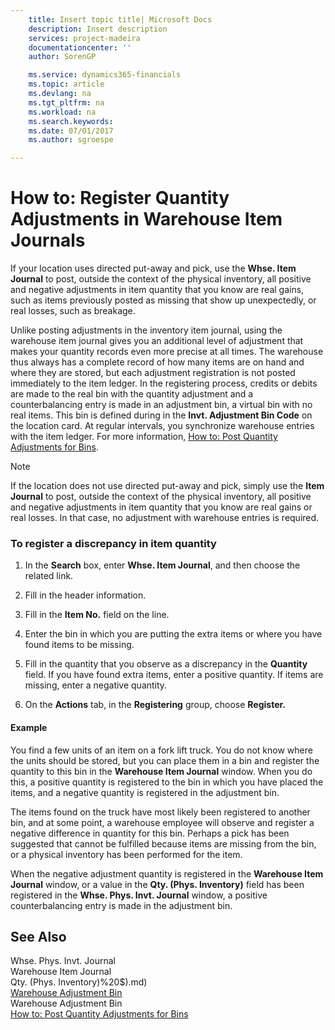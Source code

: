 ```yaml
---
    title: Insert topic title| Microsoft Docs
    description: Insert description
    services: project-madeira
    documentationcenter: ''
    author: SorenGP

    ms.service: dynamics365-financials
    ms.topic: article
    ms.devlang: na
    ms.tgt_pltfrm: na
    ms.workload: na
    ms.search.keywords:
    ms.date: 07/01/2017
    ms.author: sgroespe

---
```

# How to: Register Quantity Adjustments in Warehouse Item Journals
If your location uses directed put-away and pick, use the **Whse. Item Journal** to post, outside the context of the physical inventory, all positive and negative adjustments in item quantity that you know are real gains, such as items previously posted as missing that show up unexpectedly, or real losses, such as breakage.  
  
 Unlike posting adjustments in the inventory item journal, using the warehouse item journal gives you an additional level of adjustment that makes your quantity records even more precise at all times. The warehouse thus always has a complete record of how many items are on hand and where they are stored, but each adjustment registration is not posted immediately to the item ledger. In the registering process, credits or debits are made to the real bin with the quantity adjustment and a counterbalancing entry is made in an adjustment bin, a virtual bin with no real items. This bin is defined during in the **Invt. Adjustment Bin Code** on the location card. At regular intervals, you synchronize warehouse entries with the item ledger. For more information, [How to: Post Quantity Adjustments for Bins](../how-to-post-quantity-adjustments-for-bins.md).  
  
> [!NOTE]  
>  If the location does not use directed put-away and pick, simply use the **Item Journal** to post, outside the context of the physical inventory, all positive and negative adjustments in item quantity that you know are real gains or real losses. In that case, no adjustment with warehouse entries is required.  
  
### To register a discrepancy in item quantity  
  
1.  In the **Search** box, enter **Whse. Item Journal**, and then choose the related link.  
  
2.  Fill in the header information.  
  
3.  Fill in the **Item No.** field on the line.  
  
4.  Enter the bin in which you are putting the extra items or where you have found items to be missing.  
  
5.  Fill in the quantity that you observe as a discrepancy in the **Quantity** field. If you have found extra items, enter a positive quantity. If items are missing, enter a negative quantity.  
  
6.  On the **Actions** tab, in the **Registering** group, choose **Register.**  
  
#### Example  
 You find a few units of an item on a fork lift truck. You do not know where the units should be stored, but you can place them in a bin and register the quantity to this bin in the **Warehouse Item Journal** window. When you do this, a positive quantity is registered to the bin in which you have placed the items, and a negative quantity is registered in the adjustment bin.  
  
 The items found on the truck have most likely been registered to another bin, and at some point, a warehouse employee will observe and register a negative difference in quantity for this bin. Perhaps a pick has been suggested that cannot be fulfilled because items are missing from the bin, or a physical inventory has been performed for the item.  
  
 When the negative adjustment quantity is registered in the **Warehouse Item Journal** window, or a value in the **Qty. (Phys. Inventory)** field has been registered in the **Whse. Phys. Invt. Journal** window, a positive counterbalancing entry is made in the adjustment bin.  
  
## See Also  
 Whse. Phys. Invt. Journal   
 Warehouse Item Journal   
 Qty. (Phys. Inventory)%20$).md)   
 [Warehouse Adjustment Bin](../warehouse-adjustment-bin.md)   
 Warehouse Adjustment Bin   
 [How to: Post Quantity Adjustments for Bins](../how-to-post-quantity-adjustments-for-bins.md)